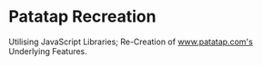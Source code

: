 # Patatap Recreation

Utilising JavaScript Libraries; Re-Creation of www.patatap.com's Underlying Features.

